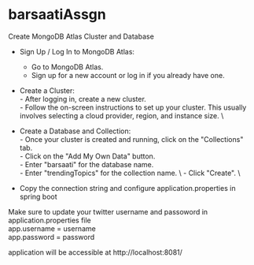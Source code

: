 # barsaatiAssgn

Create MongoDB Atlas Cluster and Database 
*  Sign Up / Log In to MongoDB Atlas: 
      - Go to MongoDB Atlas. 
      - Sign up for a new account or log in if you already have one. 
  
* Create a Cluster: \
      - After logging in, create a new cluster. \
      - Follow the on-screen instructions to set up your cluster. This usually involves selecting a cloud provider, region, and instance size. \

* Create a Database and Collection: \
      - Once your cluster is created and running, click on the "Collections" tab. \
      - Click on the "Add My Own Data" button. \
      - Enter "barsaati" for the database name. \
      - Enter "trendingTopics" for the collection name. \ 
      - Click "Create". \

* Copy the connection string and configure application.properties in spring boot 

    

Make sure to update your twitter username and passoword in application.properties file \
app.username = username \
app.password = password

application will be accessible at http://localhost:8081/
